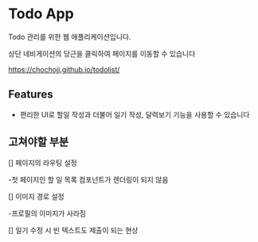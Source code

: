 # Todo App

Todo 관리를 위한 웹 애플리케이션입니다.

상단 네비게이션의 당근을 클릭하여 페이지를 이동할 수 있습니다

https://chochojj.github.io/todolist/

## Features

- 편리한 UI로 할일 작성과 더불어 일기 작성, 달력보기 기능을 사용할 수 있습니다

## 고쳐야할 부분
[] 페이지의 라우팅 설정

-첫 페이지인 할 일 목록 컴포넌트가 렌더링이 되지 않음


[] 이미지 경로 설정

-프로필의 이미지가 사라짐


[] 일기 수정 시 빈 텍스트도 제출이 되는 현상
